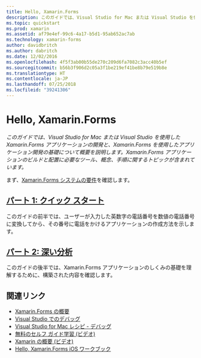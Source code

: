 ```yaml
---
title: Hello, Xamarin.Forms
description: このガイドでは、Visual Studio for Mac または Visual Studio を使用した Xamarin.Forms アプリケーションの開発と、Xamarin.Forms を使用したアプリケーション開発の基礎について概要を説明します。
ms.topic: quickstart
ms.prod: xamarin
ms.assetid: af79e4ef-99c6-4a17-b5d1-95ab652ac7ab
ms.technology: xamarin-forms
author: davidbritch
ms.author: dabritch
ms.date: 12/02/2016
ms.openlocfilehash: 4f5f3ab00b55de270c209d6fa7082c3acc40b5ef
ms.sourcegitcommit: b56b3f906d2c05a3f1be219ef41be8b79e519b8e
ms.translationtype: HT
ms.contentlocale: ja-JP
ms.lasthandoff: 07/25/2018
ms.locfileid: "39241306"
---
```

# <a name="hello-xamarinforms"></a>Hello, Xamarin.Forms

_このガイドでは、Visual Studio for Mac または Visual Studio を使用した Xamarin.Forms アプリケーションの開発と、Xamarin.Forms を使用したアプリケーション開発の基礎について概要を説明します。Xamarin.Forms アプリケーションのビルドと配置に必要なツール、概念、手順に関するトピックが含まれています。_

まず、[Xamarin.Forms システムの要件](~/cross-platform/get-started/installation/index.md)を確認します。

## <a name="part-1-quickstartxamarin-formsget-startedhello-xamarin-formsquickstartmd"></a>[パート 1: クイック スタート](~/xamarin-forms/get-started/hello-xamarin-forms/quickstart.md)

このガイドの前半では、ユーザーが入力した英数字の電話番号を数値の電話番号に変換してから、その番号に電話をかけるアプリケーションの作成方法を示します。

## <a name="part-2-deep-divexamarin-formsget-startedhello-xamarin-formsdeepdivemd"></a>[パート 2: 深い分析](~/xamarin-forms/get-started/hello-xamarin-forms/deepdive.md)

このガイドの後半では、Xamarin.Forms アプリケーションのしくみの基礎を理解するために、構築された内容を確認します。


## <a name="related-links"></a>関連リンク

- [Xamarin.Forms の概要](~/xamarin-forms/get-started/introduction-to-xamarin-forms.md)
- [Visual Studio でのデバッグ](http://msdn.microsoft.com/library/k0k771bt%28v=vs.90%29.aspx)
- [Visual Studio for Mac レシピ - デバッグ](https://github.com/xamarin/recipes/tree/master/Recipes/cross-platform/ide/debugging)
- [無料のセルフ ガイド学習 (ビデオ)](https://university.xamarin.com/self-guided)
- [Xamarin の概要 (ビデオ)](https://developer.xamarin.com/videos/)
- [Hello, Xamarin.Forms iOS ワークブック](https://developer.xamarin.com/workbooks/xamarin-forms/getting-started/GettingStartedWithXamarinForms-ios.workbook)
